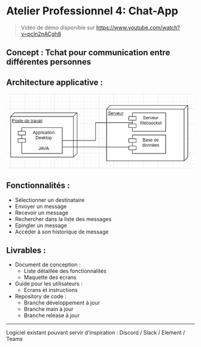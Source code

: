 # Atelier Professionnel 4: Chat-App

> Vidéo de démo disponible sur https://www.youtube.com/watch?v=pcln2nACgh8

## Concept : Tchat pour communication entre différentes personnes

## Architecture applicative :

![Architecture de l'application](/docs/image/architecture-applicative.png)

## Fonctionnalités : 
- Sélectionner un destinataire
- Envoyer un message 
- Recevoir un message
- Rechercher dans la liste des messages
- Epingler un message
- Accéder à son historique de message

## Livrables : 
- Document de conception :
    - Liste détaillée des fonctionnalités
    - Maquette des écrans
- Guide pour les utilisateurs :
    - Ecrans et instructions
- Repository de code :
    - Branche développement à jour
    - Branche main à jour
    - Branche release à jour

----

Logiciel existant pouvant servir d’inspiration : Discord / Slack / Element / Teams 